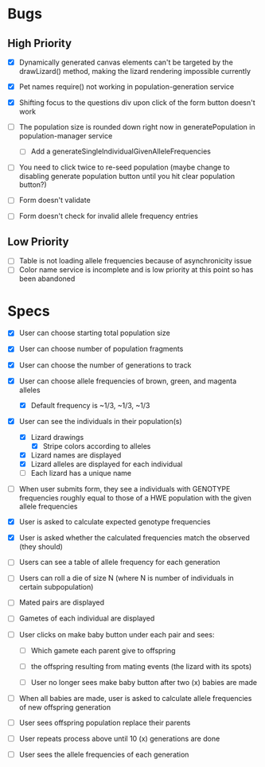 # Bugs

## High Priority
- [x] Dynamically generated canvas elements can't be targeted by the drawLizard() method, making the lizard rendering impossible currently
- [x] Pet names require() not working in population-generation service
- [x] Shifting focus to the questions div upon click of the form button doesn't work
- [ ] The population size is rounded down right now in generatePopulation in population-manager service
    - [ ] Add a generateSingleIndividualGivenAlleleFrequencies
- [ ] You need to click twice to re-seed population (maybe change to disabling generate population button until you hit clear population button?)
- [ ] Form doesn't validate
- [ ] Form doesn't check for invalid allele frequency entries


## Low Priority
- [ ] Table is not loading allele frequencies because of asynchronicity issue
- [ ] Color name service is incomplete and is low priority at this point so has been abandoned

# Specs

- [x] User can choose starting total population size
- [x] User can choose number of population fragments
- [x] User can choose the number of generations to track
- [x] User can choose allele frequencies of brown, green, and magenta alleles
  - [x] Default frequency is ~1/3, ~1/3, ~1/3
- [x] User can see the individuals in their population(s)
	- [x] Lizard drawings
		- [x] Stripe colors according to alleles
	- [x] Lizard names are displayed
	- [x] Lizard alleles are displayed for each individual
  - [ ] Each lizard has a unique name
- [ ] When user submits form, they see a individuals with GENOTYPE frequencies roughly equal to those of a HWE population with the given allele frequencies

- [x] User is asked to calculate expected genotype frequencies
- [x] User is asked whether the calculated frequencies match the observed (they should)
- [ ] Users can see a table of allele frequency for each generation

- [ ] Users can roll a die of size N (where N is number of individuals in certain subpopulation)
- [ ] Mated pairs are displayed
- [ ] Gametes of each individual are displayed
- [ ] User clicks on make baby button under each pair and sees:
	- [ ] Which gamete each parent give to offspring
	- [ ] the offspring resulting from mating events (the lizard with its spots)
	- [ ] User no longer sees make baby button after two (x) babies are made


- [ ] When all babies are made, user is asked to calculate allele frequencies of new offspring generation

- [ ] User sees offspring population replace their parents
- [ ] User repeats process above until 10 (x) generations are done
- [ ] User sees the allele frequencies of each generation
